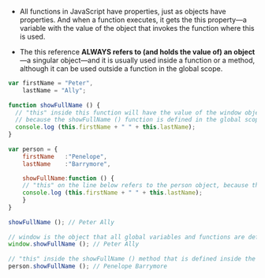 * All functions in JavaScript have properties, just as objects have properties. And when a function executes, it gets the this property—a variable with the value of the object that invokes the function where this is used.

* The this reference **ALWAYS refers to (and holds the value of) an object**—a singular object—and it is usually used inside a function or a method, although it can be used outside a function in the global scope.


```javascript
var firstName = "Peter",
    lastName = "Ally";
​
function showFullName () {
  // "this" inside this function will have the value of the window object​
  // because the showFullName () function is defined in the global scope, just like the firstName and lastName​
  console.log (this.firstName + " " + this.lastName);
}
​
var person = {
    firstName   :"Penelope",
    lastName    :"Barrymore",

    showFullName:function () {
    // "this" on the line below refers to the person object, because the showFullName function will be invoked by person object.​
    console.log (this.firstName + " " + this.lastName);
    }
}
​
showFullName (); // Peter Ally​
​
// window is the object that all global variables and functions are defined on, hence:​
window.showFullName (); // Peter Ally​
​
// "this" inside the showFullName () method that is defined inside the person object still refers to the person object, hence:​
person.showFullName (); // Penelope Barrymore
```
